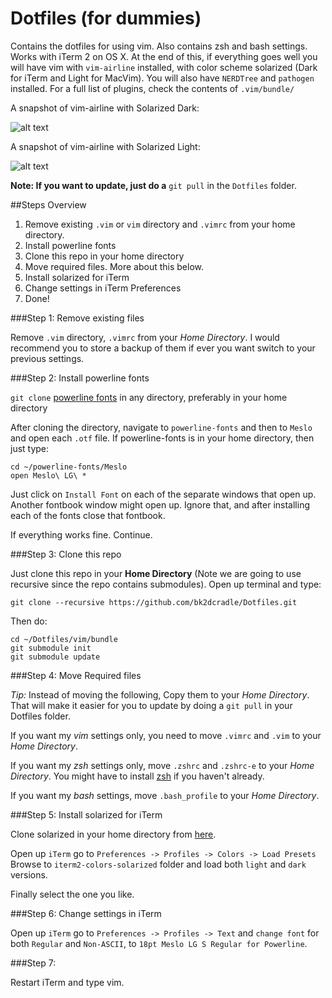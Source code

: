 # Dotfiles (for dummies)
Contains the dotfiles for using vim. Also contains zsh and bash settings. Works with iTerm 2 on OS X.
At the end of this, if everything goes well you will have vim with `vim-airline` installed, with color scheme solarized (Dark for iTerm and Light for MacVim). You will also have `NERDTree` and `pathogen` installed. For a full list of plugins, check the contents of `.vim/bundle/`

A snapshot of vim-airline with Solarized Dark:

![alt text](https://raw.githubusercontent.com/wiki/bling/vim-airline/screenshots/demo.gif "Solarized Dark")

A snapshot of vim-airline with Solarized Light:

![alt text](https://camo.githubusercontent.com/44d3ea9af4d9b289521802e734f40cc16e153b15/68747470733a2f2f662e636c6f75642e6769746875622e636f6d2f6173736574732f3330363530322f313030393432392f64363933303664612d306233382d313165332d393462662d3763366533656566343165392e706e67 "Solarized Light")

**Note: If you want to update, just do a**
```git pull``` in the `Dotfiles` folder.

##Steps Overview

 1. Remove existing ```.vim``` or ```vim``` directory and ```.vimrc``` from your home directory.
 2. Install powerline fonts
 3. Clone this repo in your home directory
 4. Move required files. More about this below.
 5. Install solarized for iTerm
 6. Change settings in iTerm Preferences
 7. Done!

###Step 1: Remove existing files
  
  Remove `.vim` directory, `.vimrc` from your *Home Directory*. I would recommend you to store a backup of them if ever you want switch to your previous settings.
  
###Step 2: Install powerline fonts

  ```git clone``` [powerline fonts](https://github.com/powerline/fonts.git) in any directory, preferably in your home directory
  
  After cloning the directory, navigate to ```powerline-fonts``` and then to ```Meslo``` and open each ```.otf``` file. If powerline-fonts is in your home directory, then just type:
  
  ```
  cd ~/powerline-fonts/Meslo
  open Meslo\ LG\ *
  ```
  
  Just click on ```Install Font``` on each of the separate windows that open up. Another fontbook window might open up. Ignore that, and after installing each of the fonts close that fontbook.
  
  If everything works fine. Continue.
  
###Step 3: Clone this repo
  
  Just clone this repo in your **Home Directory** (Note we are going to use recursive since the repo contains submodules). Open up terminal and type:
  
  ```
  git clone --recursive https://github.com/bk2dcradle/Dotfiles.git
  ```
  
  Then do:
  ```
  cd ~/Dotfiles/vim/bundle
  git submodule init
  git submodule update
  ```

###Step 4: Move Required files

*Tip:* Instead of moving the following, Copy them to your *Home Directory*. That will make it easier for you to update by doing a `git pull` in your Dotfiles folder.

If you want my *vim* settings only, you need to move `.vimrc` and `.vim` to your *Home Directory*. 

If you want my *zsh* settings only, move `.zshrc` and `.zshrc-e` to your *Home Directory*. You might have to install [zsh](https://github.com/robbyrussell/oh-my-zsh) if you haven't already.

If you want my *bash* settings, move `.bash_profile` to your *Home Directory*.


###Step 5: Install solarized for iTerm
 
  Clone solarized in your home directory from [here](https://github.com/altercation/solarized).
  
  Open up ```iTerm``` go to ```Preferences -> Profiles -> Colors -> Load Presets``` Browse to ```iterm2-colors-solarized``` folder and load both ```light``` and ```dark``` versions. 
  
  Finally select the one you like.

###Step 6: Change settings in iTerm 

  Open up ```iTerm``` go to ```Preferences -> Profiles -> Text``` and ```change font``` for both ```Regular``` and ```Non-ASCII```, to ```18pt Meslo LG S Regular for Powerline```.
  
###Step 7:
  
  Restart iTerm and type vim. 
  
